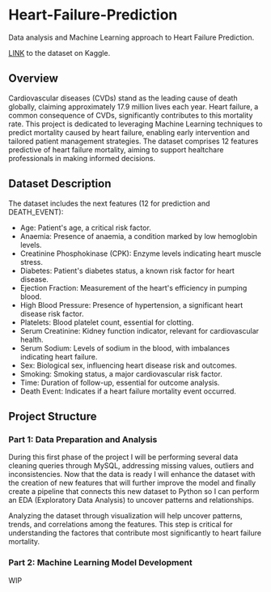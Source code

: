 # Heart-Failure-Prediction
Data analysis and Machine Learning approach to Heart Failure Prediction.

[LINK](https://www.kaggle.com/datasets/andrewmvd/heart-failure-clinical-data/data) to the dataset on Kaggle.

## Overview

Cardiovascular diseases (CVDs) stand as the leading cause of death globally, claiming approximately 17.9 million lives each year. Heart failure, a common consequence of CVDs, significantly contributes to this mortality rate. This project is dedicated to leveraging Machine Learning techniques to predict mortality caused by heart failure, enabling early intervention and tailored patient management strategies. The dataset comprises 12 features predictive of heart failure mortality, aiming to support healtchare professionals in making informed decisions.

## Dataset Description

The dataset includes the next features (12 for prediction and DEATH_EVENT):

- Age: Patient's age, a critical risk factor.
- Anaemia: Presence of anaemia, a condition marked by low hemoglobin levels.
- Creatinine Phosphokinase (CPK): Enzyme levels indicating heart muscle stress.
- Diabetes: Patient's diabetes status, a known risk factor for heart disease.
- Ejection Fraction: Measurement of the heart's efficiency in pumping blood.
- High Blood Pressure: Presence of hypertension, a significant heart disease risk factor.
- Platelets: Blood platelet count, essential for clotting.
- Serum Creatinine: Kidney function indicator, relevant for cardiovascular health.
- Serum Sodium: Levels of sodium in the blood, with imbalances indicating heart failure.
- Sex: Biological sex, influencing heart disease risk and outcomes.
- Smoking: Smoking status, a major cardiovascular risk factor.
- Time: Duration of follow-up, essential for outcome analysis.
- Death Event: Indicates if a heart failure mortality event occurred.

## Project Structure

### Part 1: Data Preparation and Analysis

During this first phase of the project I will be performing several data cleaning queries through MySQL, addressing missing values, outliers and inconsistencies. Now that the data is ready I will enhance the dataset with the creation of new features that will further improve the model and finally create a pipeline that connects this new dataset to Python so I can perform an EDA (Exploratory Data Analysis) to uncover patterns and relationships.

Analyzing the dataset through visualization will help uncover patterns, trends, and correlations among the features. This step is critical for understanding the factores that contribute most significantly to heart failure mortality.

### Part 2: Machine Learning Model Development

WIP
